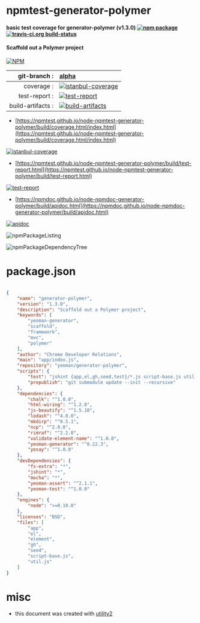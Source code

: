 # npmtest-generator-polymer

#### basic test coverage for  generator-polymer (v1.3.0)  [![npm package](https://img.shields.io/npm/v/npmtest-generator-polymer.svg?style=flat-square)](https://www.npmjs.org/package/npmtest-generator-polymer) [![travis-ci.org build-status](https://api.travis-ci.org/npmtest/node-npmtest-generator-polymer.svg)](https://travis-ci.org/npmtest/node-npmtest-generator-polymer)

#### Scaffold out a Polymer project

[![NPM](https://nodei.co/npm/generator-polymer.png?downloads=true&downloadRank=true&stars=true)](https://www.npmjs.com/package/generator-polymer)

| git-branch : | [alpha](https://github.com/npmtest/node-npmtest-generator-polymer/tree/alpha)|
|--:|:--|
| coverage : | [![istanbul-coverage](https://npmtest.github.io/node-npmtest-generator-polymer/build/coverage.badge.svg)](https://npmtest.github.io/node-npmtest-generator-polymer/build/coverage.html/index.html)|
| test-report : | [![test-report](https://npmtest.github.io/node-npmtest-generator-polymer/build/test-report.badge.svg)](https://npmtest.github.io/node-npmtest-generator-polymer/build/test-report.html)|
| build-artifacts : | [![build-artifacts](https://npmtest.github.io/node-npmtest-generator-polymer/glyphicons_144_folder_open.png)](https://github.com/npmtest/node-npmtest-generator-polymer/tree/gh-pages/build)|

- [https://npmtest.github.io/node-npmtest-generator-polymer/build/coverage.html/index.html](https://npmtest.github.io/node-npmtest-generator-polymer/build/coverage.html/index.html)

[![istanbul-coverage](https://npmtest.github.io/node-npmtest-generator-polymer/build/screenCapture.buildCi.browser.%252Ftmp%252Fbuild%252Fcoverage.lib.html.png)](https://npmtest.github.io/node-npmtest-generator-polymer/build/coverage.html/index.html)

- [https://npmtest.github.io/node-npmtest-generator-polymer/build/test-report.html](https://npmtest.github.io/node-npmtest-generator-polymer/build/test-report.html)

[![test-report](https://npmtest.github.io/node-npmtest-generator-polymer/build/screenCapture.buildCi.browser.%252Ftmp%252Fbuild%252Ftest-report.html.png)](https://npmtest.github.io/node-npmtest-generator-polymer/build/test-report.html)

- [https://npmdoc.github.io/node-npmdoc-generator-polymer/build/apidoc.html](https://npmdoc.github.io/node-npmdoc-generator-polymer/build/apidoc.html)

[![apidoc](https://npmdoc.github.io/node-npmdoc-generator-polymer/build/screenCapture.buildCi.browser.%252Ftmp%252Fbuild%252Fapidoc.html.png)](https://npmdoc.github.io/node-npmdoc-generator-polymer/build/apidoc.html)

![npmPackageListing](https://npmtest.github.io/node-npmtest-generator-polymer/build/screenCapture.npmPackageListing.svg)

![npmPackageDependencyTree](https://npmtest.github.io/node-npmtest-generator-polymer/build/screenCapture.npmPackageDependencyTree.svg)



# package.json

```json

{
    "name": "generator-polymer",
    "version": "1.3.0",
    "description": "Scaffold out a Polymer project",
    "keywords": [
        "yeoman-generator",
        "scaffold",
        "framework",
        "mvc",
        "polymer"
    ],
    "author": "Chrome Developer Relations",
    "main": "app/index.js",
    "repository": "yeoman/generator-polymer",
    "scripts": {
        "test": "jshint {app,el,gh,seed,test}/*.js script-base.js util.js && mocha --reporter spec",
        "prepublish": "git submodule update --init --recursive"
    },
    "dependencies": {
        "chalk": "^1.0.0",
        "html-wiring": "^1.2.0",
        "js-beautify": "^1.5.10",
        "lodash": "^4.0.0",
        "mkdirp": "^0.5.1",
        "ncp": "^2.0.0",
        "rimraf": "^2.2.8",
        "validate-element-name": "^1.0.0",
        "yeoman-generator": "^0.22.3",
        "yosay": "^1.0.0"
    },
    "devDependencies": {
        "fs-extra": "*",
        "jshint": "*",
        "mocha": "*",
        "yeoman-assert": "^2.1.1",
        "yeoman-test": "^1.0.0"
    },
    "engines": {
        "node": ">=0.10.0"
    },
    "licenses": "BSD",
    "files": [
        "app",
        "el",
        "element",
        "gh",
        "seed",
        "script-base.js",
        "util.js"
    ]
}
```



# misc
- this document was created with [utility2](https://github.com/kaizhu256/node-utility2)
